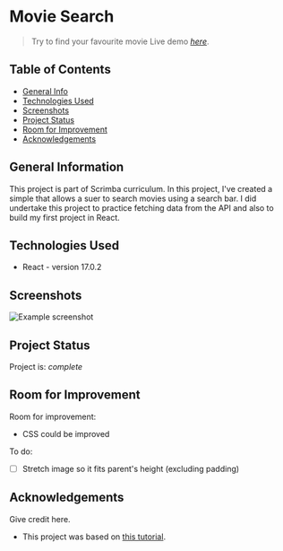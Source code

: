 # Movie Search
> Try to find your favourite movie
> Live demo [_here_](https://oskar-dragon.github.io/movie-search/).

## Table of Contents

- [General Info](#general-information)
- [Technologies Used](#technologies-used)
- [Screenshots](#screenshots)
- [Project Status](#project-status)
- [Room for Improvement](#room-for-improvement)
- [Acknowledgements](#acknowledgements)

## General Information

This project is part of Scrimba curriculum. In this project, I've created a simple that allows a suer to search movies using a search bar. I did undertake this project to practice fetching data from the API and also to build my first project in React.

## Technologies Used

- React - version 17.0.2

## Screenshots

![Example screenshot](https://i.gyazo.com/6cb6e24559afc8f34cc776342a387c92.png)

## Project Status

Project is: _complete_

## Room for Improvement

Room for improvement:

- CSS could be improved

To do:

- [ ]  Stretch image so it fits parent's height (excluding padding)

## Acknowledgements

Give credit here.

- This project was based on [this tutorial](https://scrimba.com/playlist/pk53Wh4).
